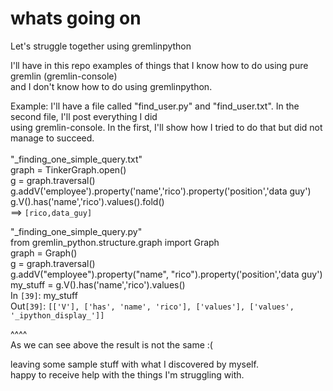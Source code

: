 # whats going on
Let's struggle together using gremlinpython <br/>

I'll have in this repo examples of things that I know how to do using pure gremlin (gremlin-console)<br/>
and I don't know how to do using gremlinpython.

Example:
I'll have a file called "find_user.py" and "find_user.txt". In the second file, I'll post everything I did <br/>
using gremlin-console. In the first, I'll show how I tried to do that but did not manage to succeed. <br/>
<br/>
"_finding_one_simple_query.txt"<br/>
graph  = TinkerGraph.open()<br/>
g = graph.traversal()<br/>
g.addV('employee').property('name','rico').property('position','data guy')<br/>
g.V().has('name','rico').values().fold()<br/>
==> `[rico,data_guy]`<br/>

"_finding_one_simple_query.py"<br/>
from gremlin_python.structure.graph import Graph<br/>
graph = Graph()<br/>
g = graph.traversal()<br/>
g.addV("employee").property("name", "rico").property('position','data guy')<br/>
my_stuff = g.V().has('name','rico').values()<br/>
In `[39]`: my_stuff<br/>
Out`[39]`: `[['V'], ['has', 'name', 'rico'], ['values'], ['values', '_ipython_display_']]`<br/>

^^^^<br/>
As we can see above the result is not the same :(



 
leaving some sample stuff with what I discovered by myself. <br/>
happy to receive help with the things I'm struggling with.<br/>

